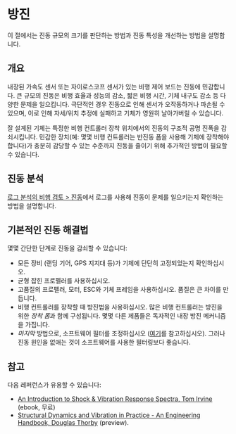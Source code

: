 # 방진

이 절에서는 진동 규모의 크기를 판단하는 방법과 진동 특성을 개선하는 방법을 설명합니다.

## 개요

내장된 가속도 센서 또는 자이로스코프 센서가 있는 비행 제어 보드는 진동에 민감합니다. 큰 규모의 진동은 비행 효율과 성능의 감소, 짧은 비행 시간, 기체 내구도 감소 등 다양한 문제을 일으킵니다. 극단적인 경우 진동으로 인해 센서가 오작동하거나 파손될 수 있으며, 이로 인해 자세/위치 추정에 실패하고 기체가 영원히 날아가버릴 수 있습니다.

잘 설계된 기체는 특정한 비행 컨트롤러 장착 위치에서의 진동의 구조적 공명 진폭을 감쇠시킵니다. 민감한 장치(예: 몇몇 비행 컨트롤러는 반진동 폼을 사용해 기체에 장착해야 합니다)가 충분히 감당할 수 있는 수준까지 진동을 줄이기 위해 추가적인 방법이 필요할 수 있습니다.

## 진동 분석

[로그 분석의 비행 검토 > 진동](../log/flight_review.md#vibration)에서 로그를 사용해 진동이 문제를 일으키는지 확인하는 방법을 설명합니다.

## 기본적인 진동 해결법

몇몇 간단한 단계로 진동을 감쇠할 수 있습니다:

- 모든 장비 (랜딩 기어, GPS 지지대 등)가 기체에 단단히 고정되었는지 확인하십시오.
- 균형 잡힌 프로펠러를 사용하십시오.
- 고품질의 프로펠러, 모터, ESC와 기체 프레임을 사용하십시오. 품질은 큰 차이를 만듭니다.
- 비행 컨트롤러를 장착할 때 방진법을 사용하십시오. 많은 비행 컨트롤러는 방진을 위한 *장착 폼*과 함께 구성됩니다. 몇몇 다른 제품들은 독자적인 내장 방진 메커니즘을 가집니다.
- *마지막* 방법으로, 소프트웨어 필터를 조정하십시오 ([여기](../config_mc/racer_setup.md#filters)를 참고하십시오). 그러나 진동 원인을 없애는 것이 소프트웨어를 사용한 필터링보다 좋습니다.

## 참고

다음 레퍼런스가 유용할 수 있습니다:

- [An Introduction to Shock & Vibration Response Spectra, Tom Irvine](https://info.mide.com/hubfs/eBooks/ebook-tom-irvine-shock-vibration-response-spectra.pdf) (ebook, 무료)
- [Structural Dynamics and Vibration in Practice - An Engineering Handbook, Douglas Thorby](https://books.google.ch/books?id=PwzDuWDc8AgC&printsec=frontcover) (preview).